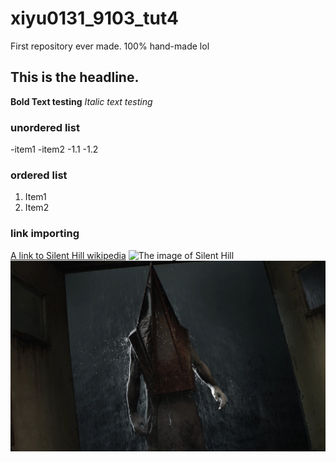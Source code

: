 # xiyu0131_9103_tut4
First repository ever made.
100% hand-made lol

## This is the headline.
**Bold Text testing** 
*Italic text testing* 

### unordered list
-item1
-item2
    -1.1
    -1.2

### ordered list
1. Item1
2. Item2

### link importing
[A link to Silent Hill wikipedia](https://en.wikipedia.org/wiki/Silent_Hill#:~:text=Silent%20Hill[a]%20(Japanese:%20%E3%82%B5%E3%82%A4%E3%83%AC%E3%83%B3%E3%83%88%E3%83%92%E3%83%AB,%20Hepburn:%20Sairento%20Hiru)%20is%20a%20horror)
![The image of Silent Hill](https://static1.colliderimages.com/wordpress/wp-content/uploads/2024/03/return-to-silent-hill-still-image.jpg)
![image of triangle head](readmeimages/trianglehead.png)